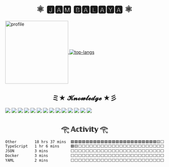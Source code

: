 <h1 align="center">⚛️ 🅹🅰🅼 🅱🅰🅻🅰🆈🅰 ⚛️</h1>

<a aria-label="profile" href="https://github.com/anuraghazra/github-readme-stats">
  <img height=200 align="center" src="https://github-readme-stats.vercel.app/api?username=JamBalaya56562&show_icons=true&theme=tokyonight" alt="profile">
</a>
<a aria-label="top-langs" href="https://github.com/anuraghazra/convoychat">
  <img align="center" src="https://github-readme-stats.vercel.app/api/top-langs/?username=JamBalaya56562&layout=compact&theme=tokyonight" alt="top-langs">
</a>

<h2 align="center">ミ★ 𝓚𝓷𝓸𝔀𝓵𝓮𝓭𝓰𝓮 ★彡</h2>
  
[<img src="https://img.shields.io/badge/-biome-60A5FA.svg?logo=biome&style=for-the-badge&labelColor=000000">](https://biomejs.dev/)
[<img src="https://img.shields.io/badge/-Bun-FBF0DF.svg?logo=bun&style=for-the-badge&labelColor=000000">](https://bun.sh/)
[<img src="https://img.shields.io/badge/-Node.js-339933.svg?logo=nodedotjs&style=for-the-badge&labelColor=000000">](https://nodejs.org/)
[<img src="https://img.shields.io/badge/-next.js-000000.svg?logo=next.js&style=for-the-badge&labelColor=000000">](https://nextjs.org/)
[<img src="https://img.shields.io/badge/-react-61DAFB.svg?logo=react&style=for-the-badge&labelColor=000000">](https://react.dev/)
[<img src="https://img.shields.io/badge/-TypeScript-3178C6.svg?logo=typescript&style=for-the-badge&labelColor=000000">](https://www.typescriptlang.org/)
[<img src="https://img.shields.io/badge/-JavaScript-F7DF1E.svg?logo=javascript&style=for-the-badge&labelColor=000000">](https://ecma-international.org/publications-and-standards/standards/ecma-262/)
[<img src="https://img.shields.io/badge/-Python-3776AB.svg?logo=python&style=for-the-badge&labelColor=000000">](https://www.python.org/)
[<img src="https://img.shields.io/badge/-nginx-009639.svg?logo=nginx&style=for-the-badge&labelColor=000000">](https://nginx.org/)
[<img src="https://img.shields.io/badge/-docker-2496ED.svg?logo=docker&style=for-the-badge&labelColor=000000">](https://www.docker.com/)
[<img src="https://img.shields.io/badge/-Linux-FCC624.svg?logo=linux&style=for-the-badge&labelColor=000000">](https://kernel.org/)
[<img src="https://img.shields.io/badge/-AWS-232F3E.svg?logo=amazonaws&style=for-the-badge&labelColor=000000">](https://aws.amazon.com/)
[<img src="https://img.shields.io/badge/-Git-F05032.svg?logo=git&style=for-the-badge&labelColor=000000">](https://git-scm.com/)
[<img src="https://img.shields.io/badge/-visual studio code-007ACC.svg?logo=visualstudiocode&style=for-the-badge&labelColor=000000">](https://code.visualstudio.com/)

<h2 align="center">𓂀 𝔸𝕔𝕥𝕚𝕧𝕚𝕥𝕪 𓂀</h2>

<!--START_SECTION:waka-->

```txt
Other        18 hrs 37 mins  🟩🟩🟩🟩🟩🟩🟩🟩🟩🟩🟩🟩🟩🟩🟩🟩🟩🟩🟩🟩🟩🟩🟩🟨⬜   93.53 %
TypeScript   1 hr 6 mins     🟩🟨⬜⬜⬜⬜⬜⬜⬜⬜⬜⬜⬜⬜⬜⬜⬜⬜⬜⬜⬜⬜⬜⬜⬜   05.57 %
JSON         3 mins          ⬜⬜⬜⬜⬜⬜⬜⬜⬜⬜⬜⬜⬜⬜⬜⬜⬜⬜⬜⬜⬜⬜⬜⬜⬜   00.31 %
Docker       3 mins          ⬜⬜⬜⬜⬜⬜⬜⬜⬜⬜⬜⬜⬜⬜⬜⬜⬜⬜⬜⬜⬜⬜⬜⬜⬜   00.27 %
YAML         2 mins          ⬜⬜⬜⬜⬜⬜⬜⬜⬜⬜⬜⬜⬜⬜⬜⬜⬜⬜⬜⬜⬜⬜⬜⬜⬜   00.19 %
```

<!--END_SECTION:waka-->
